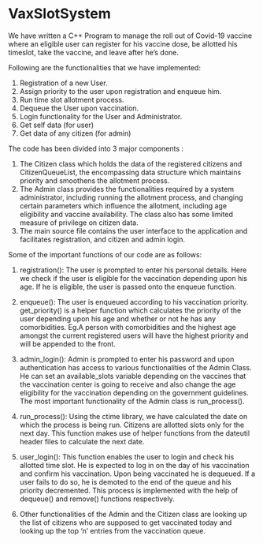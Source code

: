 # VaxSlotSystem
We have written a C++ Program to manage the roll out of Covid-19 vaccine where an eligible user can register for his vaccine dose, be allotted his timeslot, take the vaccine, and leave after he’s done.


Following are the functionalities that we have implemented:
1. Registration of a new User.
2. Assign priority to the user upon registration and enqueue him.
3. Run time slot allotment process.
4. Dequeue the User upon vaccination.
5. Login functionality for the User and Administrator.
6. Get self data (for user)
7. Get data of any citizen (for admin)


The code has been divided into 3 major components :
1. The Citizen class which holds the data of the registered citizens and CitizenQueueList, the encompassing data structure which maintains priority and smoothens the allotment process.
2. The Admin class provides the functionalities required by a system administrator, including running the allotment process, and changing certain parameters which influence the allotment, including age eligibility and vaccine availability. The class also has some limited measure of privilege on citizen data.
3. The main source file contains the user interface to the application and facilitates registration, and citizen and admin login.


Some of the important functions of our code are as follows:


1. registration(): The user is prompted to enter his personal details. Here we check if the user is eligible for the vaccination depending upon his age. If he is eligible, the user is passed onto the enqueue function.


2. enqueue(): The user is enqueued according to his vaccination priority. get_priority() is a helper function which calculates the priority of the user depending upon his age and whether or not he has any comorbidities.
Eg.A person with comorbidities and the highest age amongst the current registered users will have the highest priority and will be appended to the front.


3.  admin_login(): Admin is prompted to enter his password and upon authentication has access to various functionalities of the Admin Class. He can set an available_slots variable depending on the vaccines that the vaccination center is going to receive and also change the age eligibility for the vaccination depending on the government guidelines. The most important functionality of the Admin class is run_process().


4. run_process(): Using the ctime library, we have calculated the date on which the process is being run. Citizens are allotted slots only for the next day. This function makes use of helper functions from the dateutil header files to calculate the next date.


5. user_login(): This function enables the user to login and check his allotted time slot. He is expected to log in on the day of his vaccination and confirm his vaccination. Upon being vaccinated he is dequeued. If a user fails to do so, he is demoted to the end of the queue and his priority decremented. This process is implemented with the help of dequeue() and remove() functions respectively.


6. Other functionalities of the Admin and the Citizen class are looking up the list of citizens who are  supposed to get vaccinated today and looking up the top ‘n’ entries from the vaccination queue.
